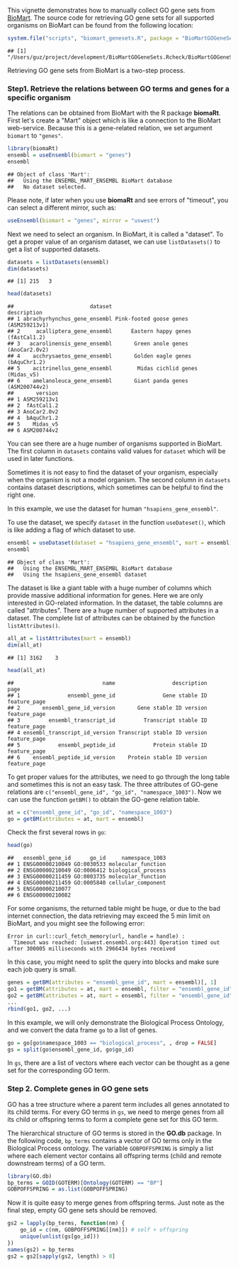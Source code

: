 



This vignette demonstrates how to manually collect GO gene sets from [BioMart](https://www.ensembl.org/info/data/biomart/index.html). The source
code for retrieving GO gene sets for all supported organisms on BioMart can be found from the following location:


```r
system.file("scripts", "biomart_genesets.R", package = "BioMartGOGeneSets")
```

```
## [1] "/Users/guz/project/development/BioMartGOGeneSets.Rcheck/BioMartGOGeneSets/scripts/biomart_genesets.R"
```


Retrieving GO gene sets from BioMart is a two-step process.

### Step1. Retrieve the relations between GO terms and genes for a specific organism

The relations can be obtained from BioMart with the R package **biomaRt**.
First let's create a "Mart" object which is like a connection to the BioMart web-service. 
Because this is a gene-related relation, we set argument `biomart` to `"genes"`.


```r
library(biomaRt)
ensembl = useEnsembl(biomart = "genes")
ensembl
```

```
## Object of class 'Mart':
##   Using the ENSEMBL_MART_ENSEMBL BioMart database
##   No dataset selected.
```



Please note, if later when you use **biomaRt** and see errors of "timeout", you can select a different mirror, such as:


```r
useEnsembl(biomart = "genes", mirror = "uswest")
```

Next we need to select an organism. In BioMart, it is called a "dataset". To get a proper value of an organism dataset,
we can use `listDatasets()` to get a list of supported datasets.


```r
datasets = listDatasets(ensembl)
dim(datasets)
```

```
## [1] 215   3
```

```r
head(datasets)
```

```
##                        dataset                           description
## 1 abrachyrhynchus_gene_ensembl Pink-footed goose genes (ASM259213v1)
## 2     acalliptera_gene_ensembl      Eastern happy genes (fAstCal1.2)
## 3   acarolinensis_gene_ensembl       Green anole genes (AnoCar2.0v2)
## 4    acchrysaetos_gene_ensembl       Golden eagle genes (bAquChr1.2)
## 5    acitrinellus_gene_ensembl        Midas cichlid genes (Midas_v5)
## 6    amelanoleuca_gene_ensembl       Giant panda genes (ASM200744v2)
##       version
## 1 ASM259213v1
## 2  fAstCal1.2
## 3 AnoCar2.0v2
## 4  bAquChr1.2
## 5    Midas_v5
## 6 ASM200744v2
```

You can see there are a huge number of organisms supported in BioMart. The first column in `datasets` contains valid values
for `dataset` which will be used in later functions.

Sometimes it is not easy to find the dataset of your organism, especially when the organism is not a model organism. The second
column in `datasets` contains dataset descriptions, which sometimes can be helpful to find the right one.

In this example, we use the dataset for human `"hsapiens_gene_ensembl"`.

To use the dataset, we specify `dataset` in the function `useDateset()`, which is like adding a flag of which dataset to use.


```r
ensembl = useDataset(dataset = "hsapiens_gene_ensembl", mart = ensembl)
ensembl
```

```
## Object of class 'Mart':
##   Using the ENSEMBL_MART_ENSEMBL BioMart database
##   Using the hsapiens_gene_ensembl dataset
```

The dataset is like a giant table with a huge number of columns which provide massive additional information for genes. Here we are only 
interested in GO-related information. In the dataset, the table columns are called "attributes". There are a huge number
of supported attributes in a dataset. The complete list of attributes can be obtained by the function `listAttributes()`.


```r
all_at = listAttributes(mart = ensembl)
dim(all_at)
```

```
## [1] 3162    3
```

```r
head(all_at)
```

```
##                            name                  description         page
## 1               ensembl_gene_id               Gene stable ID feature_page
## 2       ensembl_gene_id_version       Gene stable ID version feature_page
## 3         ensembl_transcript_id         Transcript stable ID feature_page
## 4 ensembl_transcript_id_version Transcript stable ID version feature_page
## 5            ensembl_peptide_id            Protein stable ID feature_page
## 6    ensembl_peptide_id_version    Protein stable ID version feature_page
```

To get proper values for the attributes, we need to go through the long table and sometimes this is not an easy task. 
The three attributes of GO-gene relations are `c("ensembl_gene_id", "go_id", "namespace_1003")`. 
Now we can use the function `getBM()` to obtain the GO-gene relation table.



```r
at = c("ensembl_gene_id", "go_id", "namespace_1003")
go = getBM(attributes = at, mart = ensembl)
```

Check the first several rows in `go`:




```r
head(go)
```

```
##   ensembl_gene_id      go_id     namespace_1003
## 1 ENSG00000210049 GO:0030533 molecular_function
## 2 ENSG00000210049 GO:0006412 biological_process
## 3 ENSG00000211459 GO:0003735 molecular_function
## 4 ENSG00000211459 GO:0005840 cellular_component
## 5 ENSG00000210077                              
## 6 ENSG00000210082
```

For some organisms, the returned table might be huge, or due to the bad internet connection, the data retrieving may exceed
the 5 min limit on BioMart, and you might see the following error: 

```
Error in curl::curl_fetch_memory(url, handle = handle) :
  Timeout was reached: [uswest.ensembl.org:443] Operation timed out after 300005 milliseconds with 2966434 bytes received
```

In this case, you might need to split the query into blocks and make sure each job query is small.


```r
genes = getBM(attributes = "ensembl_gene_id", mart = ensembl)[, 1]
go1 = getBM(attributes = at, mart = ensembl, filter = "ensembl_gene_id", value = genes[1:1000])
go2 = getBM(attributes = at, mart = ensembl, filter = "ensembl_gene_id", value = genes[1001:2000])
...
rbind(go1, go2, ...)
```


In this example, we will only demonstrate the Biological Process Ontology, and we convert the data frame `go` to a list of genes.


```r
go = go[go$namespace_1003 == "biological_process", , drop = FALSE]
gs = split(go$ensembl_gene_id, go$go_id)
```

In `gs`, there are a list of vectors where each vector can be thought as a gene set for the corresponding GO term. 

### Step 2. Complete genes in GO gene sets

GO has a tree structure where a parent term includes all genes annotated to its child terms. For every GO terms in `gs`, we need
to merge genes from all its child or offspring terms to form a complete gene set for this GO term.

The hierarchical structure of GO terms is stored in the **GO.db** package. In the following code, `bp_terms` contains a vector of
GO terms only in the Biological Process ontology. The variable `GOBPOFFSPRING` is simply a list where each element vector contains all offspring
terms (child and remote downstream terms) of a GO term.


```r
library(GO.db)
bp_terms = GOID(GOTERM)[Ontology(GOTERM) == "BP"]
GOBPOFFSPRING = as.list(GOBPOFFSPRING)
```

Now it is quite easy to merge genes from offspring terms. Just note as the final step, empty GO gene sets should be removed.


```r
gs2 = lapply(bp_terms, function(nm) {
	go_id = c(nm, GOBPOFFSPRING[[nm]]) # self + offspring
	unique(unlist(gs[go_id]))
})
names(gs2) = bp_terms
gs2 = gs2[sapply(gs2, length) > 0]
```


